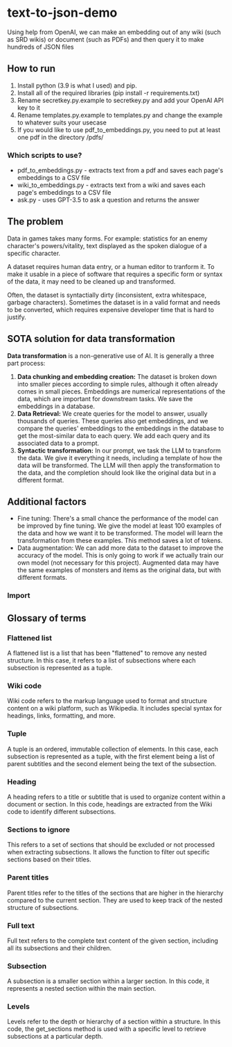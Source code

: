 # text-to-json-demo

Using help from OpenAI, we can make an embedding out of any wiki (such as SRD wikis) or document (such as PDFs) and then query it to make hundreds of JSON files

## How to run

1. Install python (3.9 is what I used) and pip.
1. Install all of the required libraries (pip install -r requirements.txt)
1. Rename secretkey.py.example to secretkey.py and add your OpenAI API key to it
1. Rename templates.py.example to templates.py and change the example to whatever suits your usecase
1. If you would like to use pdf_to_embeddings.py, you need to put at least one pdf in the directory /pdfs/

### Which scripts to use?

* pdf_to_embeddings.py - extracts text from a pdf and saves each page's embeddings to a CSV file
* wiki_to_embeddings.py - extracts text from a wiki and saves each page's embeddings to a CSV file
* ask.py - uses GPT-3.5 to ask a question and returns the answer


## The problem

Data in games takes many forms. For example: statistics for an enemy character's powers/vitality, text displayed as the spoken dialogue of a specific character.

A dataset requires human data entry, or a human editor to tranform it. To make it usable in a piece of software that requires a specific form or syntax of the data, it may need to be cleaned up and transformed.

Often, the dataset is syntactially dirty (inconsistent, extra whitespace, garbage characters). Sometimes the dataset is in a valid format and needs to be converted, which requires expensive developer time that is hard to justify.

## SOTA solution for data transformation

**Data transformation** is a non-generative use of AI. It is generally a three part process:

1. **Data chunking and embedding creation:** The dataset is broken down into smaller pieces according to simple rules, although it often already comes in small pieces. Embeddings are numerical representations of the data, which are important for downstream tasks. We save the embeddings in a database.
1. **Data Retrieval:** We create queries for the model to answer, usually thousands of queries. These queries also get embeddings, and we compare the queries' embeddings to the embeddings in the database to get the most-similar data to each query. We add each query and its associated data to a prompt.
1. **Syntactic transformation:** In our prompt, we task the LLM to transform the data. We give it everything it needs, including a template of how the data will be transformed. The LLM will then apply the transformation to the data, and the completion should look like the original data but in a different format.

## Additional factors

- Fine tuning: There's a small chance the performance of the model can be improved by fine tuning. We give the model at least 100 examples of the data and how we want it to be transformed. The model will learn the transformation from these examples. This method saves a lot of tokens.
- Data augmentation: We can add more data to the dataset to improve the accuracy of the model. This is only going to work if we actually train our own model (not necessary for this project). Augmented data may have the same examples of monsters and items as the original data, but with different formats.

### Import



## Glossary of terms

### Flattened list

A flattened list is a list that has been "flattened" to remove any nested structure. In this case, it refers to a list of subsections where each subsection is represented as a tuple.

### Wiki code

Wiki code refers to the markup language used to format and structure content on a wiki platform, such as Wikipedia. It includes special syntax for headings, links, formatting, and more.

### Tuple

A tuple is an ordered, immutable collection of elements. In this case, each subsection is represented as a tuple, with the first element being a list of parent subtitles and the second element being the text of the subsection.

### Heading

A heading refers to a title or subtitle that is used to organize content within a document or section. In this code, headings are extracted from the Wiki code to identify different subsections.

### Sections to ignore

This refers to a set of sections that should be excluded or not processed when extracting subsections. It allows the function to filter out specific sections based on their titles.

### Parent titles

Parent titles refer to the titles of the sections that are higher in the hierarchy compared to the current section. They are used to keep track of the nested structure of subsections.

### Full text

Full text refers to the complete text content of the given section, including all its subsections and their children.

### Subsection

A subsection is a smaller section within a larger section. In this code, it represents a nested section within the main section.

### Levels

Levels refer to the depth or hierarchy of a section within a structure. In this code, the get_sections method is used with a specific level to retrieve subsections at a particular depth.
